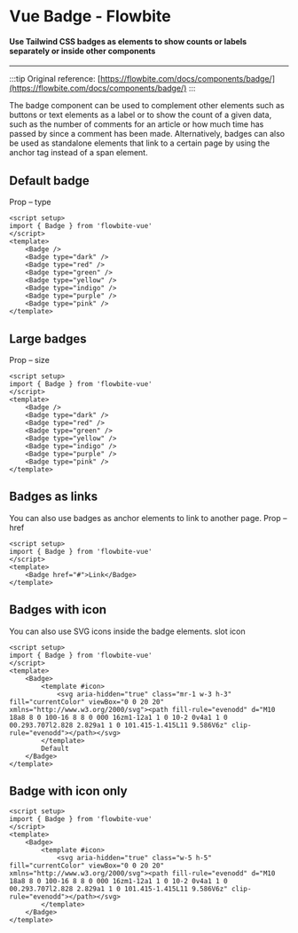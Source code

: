 <script setup>
import BadgeTypesExample from './badge/examples/BadgeTypesExample.vue'
import BadgeSizesExample from './badge/examples/BadgeSizesExample.vue'
import BadgeLinksExample from './badge/examples/BadgeLinksExample.vue'
import BadgeIconsExample from './badge/examples/BadgeIconsExample.vue'
import BadgeOnlyIconsExample from './badge/examples/BadgeOnlyIconsExample.vue'
</script>
# Vue Badge - Flowbite

#### Use Tailwind CSS badges as elements to show counts or labels separately or inside other components
---

:::tip
Original reference: [https://flowbite.com/docs/components/badge/](https://flowbite.com/docs/components/badge/)
:::

The badge component can be used to complement other elements such as buttons or text elements as a label or to show the count of a given data, such as the number of comments for an article or how much time has passed by since a comment has been made.
Alternatively, badges can also be used as standalone elements that link to a certain page by using the anchor tag instead of a span element.



## Default badge
Prop – type

<BadgeTypesExample />

```vue
<script setup>
import { Badge } from 'flowbite-vue'
</script>
<template>
    <Badge />
    <Badge type="dark" />
    <Badge type="red" />
    <Badge type="green" />
    <Badge type="yellow" />
    <Badge type="indigo" />
    <Badge type="purple" />
    <Badge type="pink" />
</template>
```

## Large badges
Prop – size

<BadgeSizesExample />

```vue
<script setup>
import { Badge } from 'flowbite-vue'
</script>
<template>
    <Badge />
    <Badge type="dark" />
    <Badge type="red" />
    <Badge type="green" />
    <Badge type="yellow" />
    <Badge type="indigo" />
    <Badge type="purple" />
    <Badge type="pink" />
</template>
```

## Badges as links
You can also use badges as anchor elements to link to another page.
Prop – href

```vue
<script setup>
import { Badge } from 'flowbite-vue'
</script>
<template>
    <Badge href="#">Link</Badge>
</template>
```

<BadgeLinksExample />

## Badges with icon
You can also use SVG icons inside the badge elements.
slot icon

```vue
<script setup>
import { Badge } from 'flowbite-vue'
</script>
<template>
    <Badge>
        <template #icon>
            <svg aria-hidden="true" class="mr-1 w-3 h-3" fill="currentColor" viewBox="0 0 20 20" xmlns="http://www.w3.org/2000/svg"><path fill-rule="evenodd" d="M10 18a8 8 0 100-16 8 8 0 000 16zm1-12a1 1 0 10-2 0v4a1 1 0 00.293.707l2.828 2.829a1 1 0 101.415-1.415L11 9.586V6z" clip-rule="evenodd"></path></svg>
        </template>
        Default
    </Badge>
</template>
```

<BadgeIconsExample />

## Badge with icon only

```vue
<script setup>
import { Badge } from 'flowbite-vue'
</script>
<template>
    <Badge>
        <template #icon>
            <svg aria-hidden="true" class="w-5 h-5" fill="currentColor" viewBox="0 0 20 20" xmlns="http://www.w3.org/2000/svg"><path fill-rule="evenodd" d="M10 18a8 8 0 100-16 8 8 0 000 16zm1-12a1 1 0 10-2 0v4a1 1 0 00.293.707l2.828 2.829a1 1 0 101.415-1.415L11 9.586V6z" clip-rule="evenodd"></path></svg>
        </template>
    </Badge>
</template>
```

<BadgeOnlyIconsExample />
